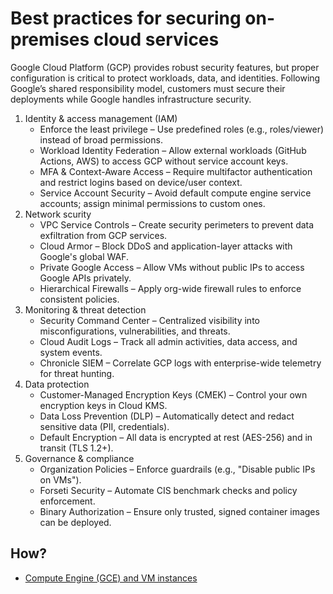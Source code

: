 # Best practices for securing on-premises cloud services

Google Cloud Platform (GCP) provides robust security features, but proper configuration is critical to protect 
workloads, data, and identities. Following Google’s shared responsibility model, customers must secure their 
deployments while Google handles infrastructure security.

1. Identity & access management (IAM)
   * Enforce the least privilege – Use predefined roles (e.g., roles/viewer) instead of broad permissions.
   * Workload Identity Federation – Allow external workloads (GitHub Actions, AWS) to access GCP without service account keys.
   * MFA & Context-Aware Access – Require multifactor authentication and restrict logins based on device/user context.
   * Service Account Security – Avoid default compute engine service accounts; assign minimal permissions to custom ones.
2. Network scurity
   * VPC Service Controls – Create security perimeters to prevent data exfiltration from GCP services.
   * Cloud Armor – Block DDoS and application-layer attacks with Google's global WAF.
   * Private Google Access – Allow VMs without public IPs to access Google APIs privately.
   * Hierarchical Firewalls – Apply org-wide firewall rules to enforce consistent policies.
3. Monitoring & threat detection
   * Security Command Center – Centralized visibility into misconfigurations, vulnerabilities, and threats.
   * Cloud Audit Logs – Track all admin activities, data access, and system events.
   * Chronicle SIEM – Correlate GCP logs with enterprise-wide telemetry for threat hunting.
4. Data protection
   * Customer-Managed Encryption Keys (CMEK) – Control your own encryption keys in Cloud KMS.
   * Data Loss Prevention (DLP) – Automatically detect and redact sensitive data (PII, credentials).
   * Default Encryption – All data is encrypted at rest (AES-256) and in transit (TLS 1.2+).
5. Governance & compliance
   * Organization Policies – Enforce guardrails (e.g., "Disable public IPs on VMs").
   * Forseti Security – Automate CIS benchmark checks and policy enforcement.
   * Binary Authorization – Ensure only trusted, signed container images can be deployed.

## How?

* [Compute Engine (GCE) and VM instances](pipeline.md)

